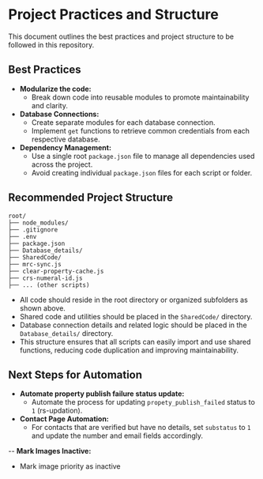 # Project Practices and Structure

This document outlines the best practices and project structure to be followed in this repository.

## Best Practices

- **Modularize the code:**
  - Break down code into reusable modules to promote maintainability and clarity.
- **Database Connections:**
  - Create separate modules for each database connection.
  - Implement `get` functions to retrieve common credentials from each respective database.
- **Dependency Management:**
  - Use a single root `package.json` file to manage all dependencies used across the project.
  - Avoid creating individual `package.json` files for each script or folder.

## Recommended Project Structure

```
root/
├── node_modules/
├── .gitignore
├── .env
├── package.json
├── Database_details/
├── SharedCode/
├── mrc-sync.js
├── clear-property-cache.js
├── crs-numeral-id.js
├── ... (other scripts)
```

- All code should reside in the root directory or organized subfolders as shown above.
- Shared code and utilities should be placed in the `SharedCode/` directory.
- Database connection details and related logic should be placed in the `Database_details/` directory.
- This structure ensures that all scripts can easily import and use shared functions, reducing code duplication and improving maintainability.

## Next Steps for Automation

- **Automate property publish failure status update:**
  - Automate the process for updating `propety_publish_failed` status to `1` (rs-updation).
- **Contact Page Automation:**
  - For contacts that are verified but have no details, set `substatus` to `1` and update the number and email fields accordingly.

-- **Mark Images Inactive:**
  - Mark image priority as inactive
